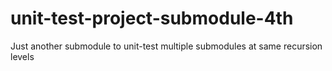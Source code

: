 # unit-test-project-submodule-4th
Just another submodule to unit-test multiple submodules at same recursion levels
